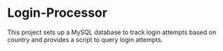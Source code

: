 # Login-Processor
This project sets up a MySQL database to track login attempts based on country and provides a script to query login attempts.
